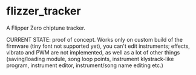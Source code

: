 # flizzer_tracker
 A Flipper Zero chiptune tracker.

CURRENT STATE: proof of concept. Works only on custom build of the firmware (tiny font not supported yet), you can't edit instruments; effects, vibrato and PWM are not implemented, as well as a lot of other things (saving/loading module, song loop points, instrument klystrack-like program, instrument editor, instrument/song name editing etc.)
